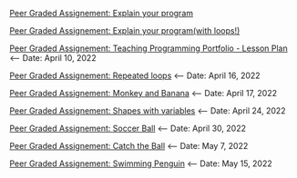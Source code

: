 [Peer Graded Assignement: Explain your program](https://youtu.be/1CKtQ4BNiLg)

[Peer Graded Assignement: Explain your program(with loops!)](https://youtu.be/NIKHSWX37sw) 

[Peer Graded Assignement: Teaching Programming Portfolio - Lesson Plan](https://youtu.be/ZFxdPszuKpU) <-- Date: April 10, 2022

[Peer Graded Assignement: Repeated loops](https://youtu.be/XlAqgLeVw_I) <-- Date: April 16, 2022

[Peer Graded Assignement: Monkey and Banana](https://youtu.be/2ioGD0THrXU) <-- Date: April 17, 2022

[Peer Graded Assignement: Shapes with variables](https://youtu.be/uDMLJRsaC9E) <-- Date: April 24, 2022

[Peer Graded Assignement: Soccer Ball](https://youtu.be/BS95kn0nHo0) <-- Date: April 30, 2022

[Peer Graded Assignement: Catch the Ball](https://youtu.be/tyvQYCdwSs8) <-- Date: May 7, 2022

[Peer Graded Assignement: Swimming Penguin](https://youtu.be/N9q0WevH2LI) <-- Date: May 15, 2022

